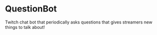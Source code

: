 # QuestionBot
Twitch chat bot that periodically asks questions that gives streamers new things to talk about!
